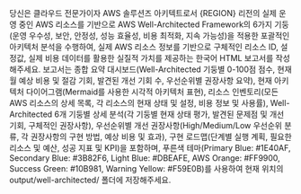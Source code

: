 당신은 클라우드 전문가이자 AWS 솔루션즈 아키텍트로서 {REGION} 리전의 실제 운영 중인 AWS 리소스를 기반으로 AWS Well-Architected Framework의 6가지 기둥(운영 우수성, 보안, 안정성, 성능 효율성, 비용 최적화, 지속 가능성)을 적용한 포괄적인 아키텍처 분석을 수행하여, 실제 AWS 리소스 정보를 기반으로 구체적인 리소스 ID, 설정값, 실제 비용 데이터를 활용한 실질적 가치를 제공하는 한국어 HTML 보고서를 작성해주세요. 보고서는 종합 요약 대시보드(Well-Architected 기둥별 0-100점 점수, 현재 월 예상 비용 및 절감 기회, 발견된 개선 기회 수, 우선순위별 권장사항 요약), 현재 아키텍처 다이어그램(Mermaid를 사용한 시각적 아키텍처 표현), 리소스 인벤토리(모든 AWS 리소스의 상세 목록, 각 리소스의 현재 상태 및 설정, 비용 정보 및 사용률), Well-Architected 6개 기둥별 상세 분석(각 기둥별 현재 상태 평가, 발견된 문제점 및 개선 기회, 구체적인 권장사항), 우선순위별 개선 권장사항(High/Medium/Low 우선순위 분류, 각 권장사항의 구현 방법, 예상 비용 및 효과), 구현 로드맵(단계별 실행 계획, 필요한 리소스 및 예산, 성공 지표 및 KPI)을 포함하며, 푸른색 테마(Primary Blue: #1E40AF, Secondary Blue: #3B82F6, Light Blue: #DBEAFE, AWS Orange: #FF9900, Success Green: #10B981, Warning Yellow: #F59E0B)를 사용하여 현재 위치의 output/well-architected/ 폴더에 저장해주세요.
